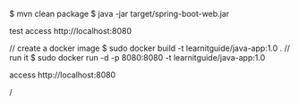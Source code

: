 $ mvn clean package
$ java -jar target/spring-boot-web.jar

test  access http://localhost:8080

// create a docker image
$ sudo docker build -t learnitguide/java-app:1.0 .
// run it
$ sudo docker run -d -p 8080:8080 -t learnitguide/java-app:1.0

access http://localhost:8080

/
